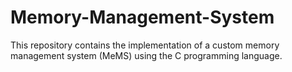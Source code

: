 # Memory-Management-System
This repository contains the implementation of a custom memory management system (MeMS) using the C programming language. 

